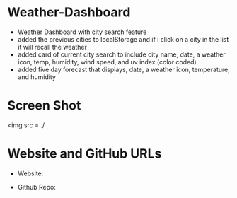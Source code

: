 # Weather-Dashboard


* Weather Dashboard with city search feature
* added the previous cities to localStorage and if i click on a city in the list it will recall the weather
* added card of current city search to include city name, date, a weather icon, temp, humidity, wind speed, and uv index (color coded)
* added five day forecast that displays, date, a weather icon, temperature, and humidity

# Screen Shot
 
 <img src = ./
 
 # Website and GitHub URLs
 
* Website: 
 
* Github Repo:


